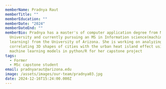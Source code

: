 ```yaml
---
memberName: Pradnya Raut
memberTitle: ""
memberEducation: ""
memberDate: "2024"
memberDateEnd: ""
memberBio: Pradnya has a master's of computer application degree from Mumbai
  University and currently pursuing an MS in Information science(machine
  learning) from the University of Arizona. She is working on analyzing and
  correlating 3D shapes of cities with the urban heat island effect using
  machine learning models in python/R for her capstone project
tags:
  - Former
  - MSc capstone student
email: pradnyaraut@arizona.edu
image: /assets/images/our-team/pradnya03.jpg
date: 2024-12-16T15:24:00.000Z
---
```

